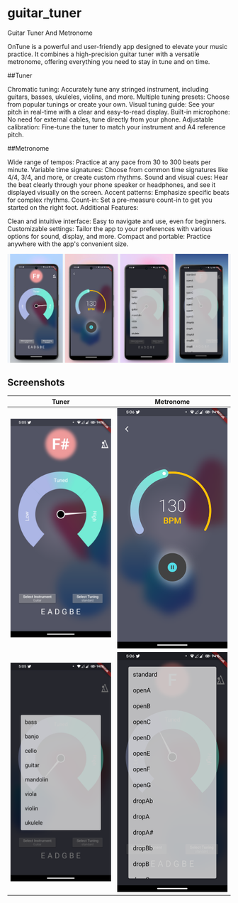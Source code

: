# guitar_tuner

Guitar Tuner And Metronome

OnTune is a powerful and user-friendly app designed to elevate your music practice. It combines a high-precision guitar tuner with a versatile metronome, offering everything you need to stay in tune and on time.

##Tuner

Chromatic tuning: Accurately tune any stringed instrument, including guitars, basses, ukuleles, violins, and more.
Multiple tuning presets: Choose from popular tunings or create your own.
Visual tuning guide: See your pitch in real-time with a clear and easy-to-read display.
Built-in microphone: No need for external cables, tune directly from your phone.
Adjustable calibration: Fine-tune the tuner to match your instrument and A4 reference pitch.

##Metronome

Wide range of tempos: Practice at any pace from 30 to 300 beats per minute.
Variable time signatures: Choose from common time signatures like 4/4, 3/4, and more, or create custom rhythms.
Sound and visual cues: Hear the beat clearly through your phone speaker or headphones, and see it displayed visually on the screen.
Accent patterns: Emphasize specific beats for complex rhythms.
Count-in: Set a pre-measure count-in to get you started on the right foot.
Additional Features:

Clean and intuitive interface: Easy to navigate and use, even for beginners.
Customizable settings: Tailor the app to your preferences with various options for sound, display, and more.
Compact and portable: Practice anywhere with the app's convenient size.

![My Image](screenshots/mockup.png)

## Screenshots
Tuner             |  Metronome
:-------------------------:|:-------------------------:
![My Image](screenshots/tuner.png) |  ![My Image](screenshots/metronome.png)
![My Image](screenshots/instruments.png) |  ![My Image](screenshots/tunings.png)

